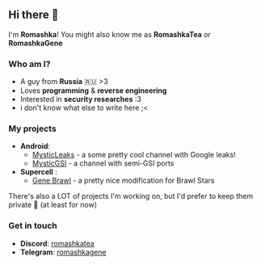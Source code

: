 ## Hi there 👋 

I'm **Romashka**! You might also know me as **RomashkaTea** or **RomashkaGene**

### Who am I?
- A guy from **Russia** 🇷🇺 >3
- Loves **programming** & **reverse engineering**
- Interested in **security researches** :3
- i don't know what else to write here ;<

### My projects
- **Android**:
  - [MysticLeaks](t.me/mysticleaks) - a some pretty cool channel with Google leaks!
  - [MysticGSI](t.me/mysticgsi) - a channel with semi-GSI ports
- **Supercell** :
  - [Gene Brawl](t.me/gene_land) - a pretty nice modification for Brawl Stars

There's also a LOT of projects I'm working on, but I'd prefer to keep them private 🤫 (at least for now)

### Get in touch
- **Discord**: [romashkatea](https://discord.com/users/852922198515646505)
- **Telegram**: [romashkagene](t.me/romashkagene)
